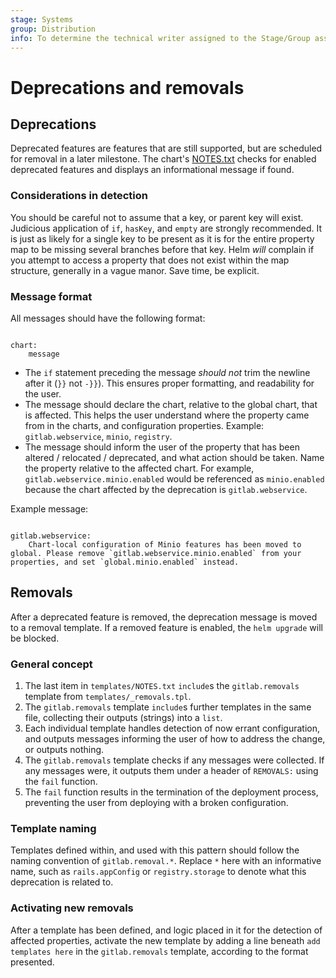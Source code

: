 ```yaml
---
stage: Systems
group: Distribution
info: To determine the technical writer assigned to the Stage/Group associated with this page, see https://handbook.gitlab.com/handbook/product/ux/technical-writing/#assignments
---
```


# Deprecations and removals

## Deprecations

Deprecated features are features that are still supported, but are scheduled for removal in a later
milestone. The chart's [NOTES.txt](https://helm.sh/docs/chart_template_guide/notes_files/) checks
for enabled deprecated features and displays an informational message if found.

### Considerations in detection

You should be careful not to assume that a key, or parent key will exist. Judicious application of
`if`, `hasKey`, and `empty` are strongly recommended. It is just as likely for a single key to be present as
it is for the entire property map to be missing several branches before that key. Helm _will_ complain if you
attempt to access a property that does not exist within the map structure, generally in a vague manor. Save
time, be explicit.

### Message format

All messages should have the following format:

```plaintext

chart:
    message
```

- The `if` statement preceding the message _should not_ trim the newline after it (`}}` not `-}}`).
  This ensures proper formatting, and readability for the user.
- The message should declare the chart, relative to the global chart, that is affected. This helps
  the user understand where the property came from in the charts, and configuration properties.
  Example: `gitlab.webservice`, `minio`, `registry`.
- The message should inform the user of the property that has been altered / relocated / deprecated,
  and what action should be taken. Name the property relative to the affected chart. For example, 
  `gitlab.webservice.minio.enabled` would be referenced as `minio.enabled` because the chart
  affected by the deprecation is `gitlab.webservice`.

Example message:

```plaintext

gitlab.webservice:
    Chart-local configuration of Minio features has been moved to global. Please remove `gitlab.webservice.minio.enabled` from your properties, and set `global.minio.enabled` instead.
```

## Removals

After a deprecated feature is removed, the deprecation message is moved to a removal template. If a
removed feature is enabled, the `helm upgrade` will be blocked.

### General concept

1. The last item in `templates/NOTES.txt` `include`s the `gitlab.removals` template from `templates/_removals.tpl`.
1. The `gitlab.removals` template `include`s further templates in the same file, collecting their outputs (strings)
   into a `list`.
1. Each individual template handles detection of now errant configuration, and outputs messages informing the user of
   how to address the change, or outputs nothing.
1. The `gitlab.removals` template checks if any messages were collected. If any messages were, it outputs them under
   a header of `REMOVALS:` using the `fail` function.
1. The `fail` function results in the termination of the deployment process, preventing the user from deploying with
   a broken configuration.

### Template naming

Templates defined within, and used with this pattern should follow the naming convention of `gitlab.removal.*`.
Replace `*` here with an informative name, such as `rails.appConfig` or `registry.storage` to denote what this
deprecation is related to.

### Activating new removals

After a template has been defined, and logic placed in it for the detection of affected properties, activate the new template by adding a line beneath `add templates here` in the `gitlab.removals` template,
according to the format presented.
